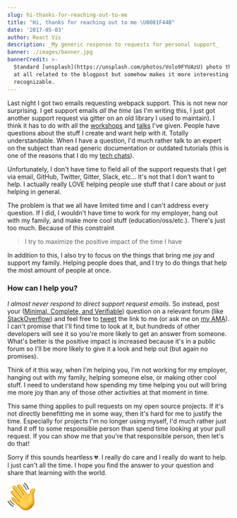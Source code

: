 ```yaml
---
slug: hi-thanks-for-reaching-out-to-me
title: "Hi, thanks for reaching out to me \U0001F44B"
date: '2017-05-03'
author: React Vis
description: _My generic response to requests for personal support_
banner: ./images/banner.jpg
bannerCredit: >-
  Standard [unsplash](https://unsplash.com/photos/Volo9FYUAzU) photo that's not
  at all related to the blogpost but somehow makes it more interesting and
  recognizable.
---
```


Last night I got two emails requesting webpack support. This is not new nor
surprising. I get support emails _all the time_ (as I'm writing this, I just got
another support request via gitter on an old library I used to maintain). I
think it has to do with all the [workshops](/workshops) and [talks](/talks) I've
given. People have questions about the stuff I create and want help with it.
Totally understandable. When I have a question, I'd much rather talk to an
expert on the subject than read generic documentation or outdated tutorials
(this is one of the reasons that I do my
[tech chats](https://github.com/react-vis/ama/issues/125)).

Unfortunately, I don't have time to field all of the support requests that I get
via email, GitHub, Twitter, Gitter, Slack, etc... It's not that I don't want to
help. I actually really LOVE helping people use stuff that I care about or just
helping in general.

The problem is that we all have limited time and I can't address every question.
If I did, I wouldn't have time to work for my employer, hang out with my family,
and make more cool stuff (education/oss/etc.). There's just too much. Because of
this constraint

> I try to maximize the positive impact of the time I have

In addition to this, I also try to focus on the things that bring me joy and
support my family. Helping people does that, and I try to do things that help
the most amount of people at once.

### How can I help you?️

_I almost never respond to direct support request emails._ So instead, post your
([Minimal, Complete, and Verifiable](https://stackoverflow.com/help/mcve))
question on a relevant forum (like [StackOverflow](http://stackoverflow.com))
and feel free to [tweet](https://twitter.com/react-vis) the link to me (or ask
me on [my AMA](https://github.com/react-vis/ama)). I can't promise that I'll
find time to look at it, but hundreds of other developers will see it so you're
more likely to get an answer from someone. What's better is the positive impact
is increased because it's in a public forum so I'll be more likely to give it a
look and help out (but again no promises).

Think of it this way, when I'm helping you, I'm not working for my employer,
hanging out with my family, helping someone else, or making other cool stuff. I
need to understand how spending my time helping you out will bring me more joy
than any of those other activities at that moment in time.

This same thing applies to pull requests on my open source projects. If it's not
directly benefitting me in some way, then it's hard for me to justify the time.
Especially for projects I'm no longer using myself, I'd much rather just hand it
off to some responsible person than spend time looking at your pull request. If
you can show me that you're that responsible person, then let's do that!

Sorry if this sounds heartless 💔. I really do care and I really do want to
help. I just can't all the time. I hope you find the answer to your question and
share that learning with the world.

![hand wave](./images/0.png)

